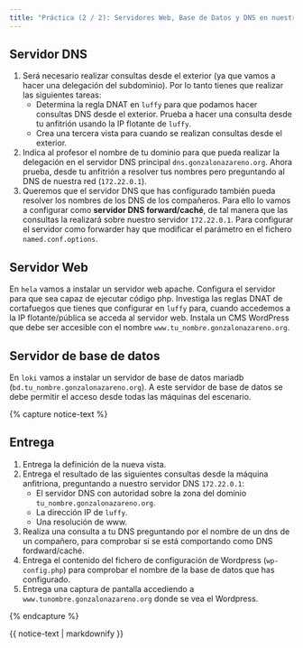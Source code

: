 ```yaml
---
title: "Práctica (2 / 2): Servidores Web, Base de Datos y DNS en nuestros escenario de OpenStack"
---
```


## Servidor DNS

1. Será necesario realizar consultas desde el exterior (ya que vamos a hacer una delegación del subdominio). Por lo tanto tienes que realizar las siguientes tareas:
    * Determina la regla DNAT en `luffy` para que podamos hacer consultas DNS desde el exterior. Prueba a hacer una consulta desde tu anfitrión usando la IP flotante de `luffy`.
    * Crea una tercera vista para cuando se realizan consultas desde el exterior.
2. Indica al profesor el nombre de tu dominio para que pueda realizar la delegación en el servidor DNS principal `dns.gonzalonazareno.org`. Ahora prueba, desde tu anfitrión a resolver tus nombres pero preguntando al DNS de nuestra red (`172.22.0.1`).
3. Queremos que el servidor DNS que has configurado también pueda resolver los nombres de los DNS de los compañeros. Para ello lo vamos a configurar como **servidor DNS forward/caché**, de tal manera que las consultas la realizará sobre nuestro servidor `172.22.0.1`. Para configurar el servidor como forwarder hay que modificar el parámetro en el fichero `named.conf.options`.

## Servidor Web

En `hela` vamos a instalar un servidor web apache. Configura el servidor para que sea capaz de ejecutar código php. Investiga las reglas DNAT de cortafuegos que tienes que configurar en `luffy` para, cuando accedemos a la IP flotante/pública se acceda al servidor web. Instala un CMS WordPress que debe ser accesible con el nombre `www.tu_nombre.gonzalonazareno.org`.

## Servidor de base de datos

En `loki` vamos a instalar un servidor de base de datos mariadb (`bd.tu_nombre.gonzalonazareno.org`). A este servidor de base de datos se debe permitir el acceso desde todas las máquinas del escenario.

{% capture notice-text %}
## Entrega

1. Entrega la definición de la nueva vista.
2. Entrega el resultado de las siguientes consultas desde la máquina anfitriona, preguntando a nuestro servidor DNS `172.22.0.1`:
    * El servidor DNS con autoridad sobre la zona del dominio `tu_nombre.gonzalonazareno.org`.
    * La dirección IP de `luffy`.
    * Una resolución de www.
3. Realiza una consulta a tu DNS preguntando por el nombre de un dns de un compañero, para comprobar si se está comportando como DNS fordward/caché.
4. Entrega el contenido del fichero de configuración de Wordpress (`wp-config.php`) para comprobar el nombre de la base de datos que has configurado.
5. Entrega una captura de pantalla accediendo a `www.tunombre.gonzalonazareno.org` donde se vea el Wordpress.

{% endcapture %}<div class="notice--info">{{ notice-text | markdownify }}</div>
